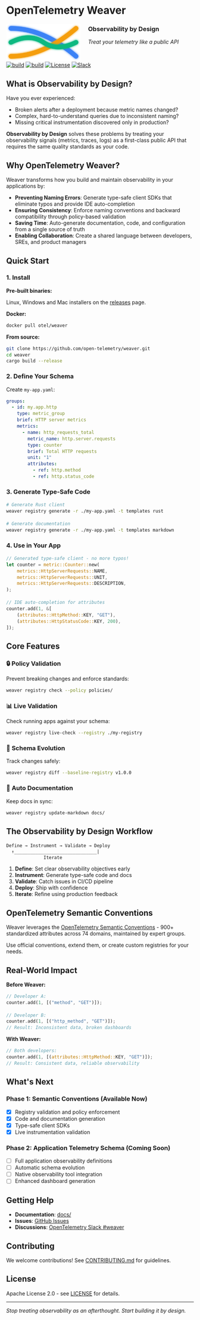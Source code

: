 # OpenTelemetry Weaver

<p align="left">
  <img src="docs/images/weaver-logo.svg" alt="OpenTelemetry Weaver" width="200" height="100" align="left" style="margin-right: 20px;">
</p>

### Observability by Design

_Treat your telemetry like a public API_

&nbsp;

[![build](https://github.com/open-telemetry/weaver/actions/workflows/ci.yml/badge.svg)](https://github.com/open-telemetry/weaver/actions/workflows/ci.yml)
[![build](https://github.com/open-telemetry/weaver/actions/workflows/audit.yml/badge.svg)](https://github.com/open-telemetry/weaver/actions/workflows/audit.yml)
[![License](https://img.shields.io/badge/License-Apache_2.0-blue.svg)](https://opensource.org/licenses/Apache-2.0)
[![Slack](https://img.shields.io/badge/Slack-OpenTelemetry_Weaver-purple)](https://cloud-native.slack.com/archives/C0697EXNTL3)

<!-- [![codecov](https://codecov.io/gh/open-telemetry/weaver/graph/badge.svg?token=tmWKFoMT2G)](https://codecov.io/gh/open-telemetry/weaver) -->

## What is Observability by Design?

Have you ever experienced:

- Broken alerts after a deployment because metric names changed?
- Complex, hard-to-understand queries due to inconsistent naming?
- Missing critical instrumentation discovered only in production?

**Observability by Design** solves these problems by treating your observability signals (metrics, traces, logs) as a first-class public API that requires the same quality standards as your code.

## Why OpenTelemetry Weaver?

Weaver transforms how you build and maintain observability in your applications by:

- **Preventing Naming Errors**: Generate type-safe client SDKs that eliminate typos and provide IDE auto-completion
- **Ensuring Consistency**: Enforce naming conventions and backward compatibility through policy-based validation
- **Saving Time**: Auto-generate documentation, code, and configuration from a single source of truth
- **Enabling Collaboration**: Create a shared language between developers, SREs, and product managers

## Quick Start

### 1. Install

**Pre-built binaries:**

Linux, Windows and Mac installers on the [releases](https://github.com/open-telemetry/weaver/releases) page.

**Docker:**

```bash
docker pull otel/weaver
```

**From source:**

```bash
git clone https://github.com/open-telemetry/weaver.git
cd weaver
cargo build --release
```

### 2. Define Your Schema

Create `my-app.yaml`:

```yaml
groups:
  - id: my.app.http
    type: metric_group
    brief: HTTP server metrics
    metrics:
      - name: http_requests_total
        metric_name: http.server.requests
        type: counter
        brief: Total HTTP requests
        unit: "1"
        attributes:
          - ref: http.method
          - ref: http.status_code
```

### 3. Generate Type-Safe Code

```bash
# Generate Rust client
weaver registry generate -r ./my-app.yaml -t templates rust

# Generate documentation
weaver registry generate -r ./my-app.yaml -t templates markdown
```

### 4. Use in Your App

```rust
// Generated type-safe client - no more typos!
let counter = metric::Counter::new(
    metrics::HttpServerRequests::NAME,
    metrics::HttpServerRequests::UNIT,
    metrics::HttpServerRequests::DESCRIPTION,
);

// IDE auto-completion for attributes
counter.add(1, &[
    (attributes::HttpMethod::KEY, "GET"),
    (attributes::HttpStatusCode::KEY, 200),
]);
```

## Core Features

### 🔒 **Policy Validation**

Prevent breaking changes and enforce standards:

```bash
weaver registry check --policy policies/
```

### 📊 **Live Validation**

Check running apps against your schema:

```bash
weaver registry live-check --registry ./my-registry
```

### 🔄 **Schema Evolution**

Track changes safely:

```bash
weaver registry diff --baseline-registry v1.0.0
```

### 📝 **Auto Documentation**

Keep docs in sync:

```bash
weaver registry update-markdown docs/
```

## The Observability by Design Workflow

```
Define → Instrument → Validate → Deploy
  ↑_______________________________|
              Iterate
```

1. **Define**: Set clear observability objectives early
2. **Instrument**: Generate type-safe code and docs
3. **Validate**: Catch issues in CI/CD pipeline
4. **Deploy**: Ship with confidence
5. **Iterate**: Refine using production feedback

## OpenTelemetry Semantic Conventions

Weaver leverages the [OpenTelemetry Semantic Conventions](https://opentelemetry.io/docs/specs/semconv/) - 900+ standardized attributes across 74 domains, maintained by expert groups.

Use official conventions, extend them, or create custom registries for your needs.

## Real-World Impact

**Before Weaver:**

```rust
// Developer A:
counter.add(1, [("method", "GET")]);

// Developer B:
counter.add(1, [("http_method", "GET")]);
// Result: Inconsistent data, broken dashboards
```

**With Weaver:**

```rust
// Both developers:
counter.add(1, [(attributes::HttpMethod::KEY, "GET")]);
// Result: Consistent data, reliable observability
```

## What's Next

### Phase 1: Semantic Conventions (Available Now)

- [x] Registry validation and policy enforcement
- [x] Code and documentation generation
- [x] Type-safe client SDKs
- [x] Live instrumentation validation

### Phase 2: Application Telemetry Schema (Coming Soon)

- [ ] Full application observability definitions
- [ ] Automatic schema evolution
- [ ] Native observability tool integration
- [ ] Enhanced dashboard generation

## Getting Help

- **Documentation**: [docs/](docs/)
- **Issues**: [GitHub Issues](https://github.com/open-telemetry/weaver/issues)
- **Discussions**: [OpenTelemetry Slack #weaver](https://cloud-native.slack.com/archives/C0697EXNTL3)

## Contributing

We welcome contributions! See [CONTRIBUTING.md](CONTRIBUTING.md) for guidelines.

## License

Apache License 2.0 - see [LICENSE](LICENSE) for details.

---

_Stop treating observability as an afterthought. Start building it by design._
